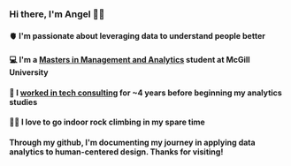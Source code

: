 ### Hi there, I'm Angel 👋🏾
#### 🫀 I'm passionate about leveraging data to understand people better
#### 💻 I'm a [Masters in Management and Analytics](https://www.mcgill.ca/desautels/programs/mma/program-overview) student at McGill University 
#### 💼 I [worked in tech consulting](https://www.linkedin.com/in/aoluwole-rotimi/) for ~4 years before beginning my analytics studies
#### 🧗‍♀️ I love to go indoor rock climbing in my spare time

#### Through my github, I'm documenting my journey in applying data analytics to human-centered design. Thanks for visiting! 

<!--
**aoluwolerotimi/aoluwolerotimi** is a ✨ _special_ ✨ repository because its `README.md` (this file) appears on your GitHub profile.

Here are some ideas to get you started:

- 🔭 I’m currently working on ...
- 🌱 I’m currently learning ...
- 👯 I’m looking to collaborate on ...
- 🤔 I’m looking for help with ...
- 💬 Ask me about ...
- 📫 How to reach me: ...
- 😄 Pronouns: ...
- ⚡ Fun fact: ...
-->
